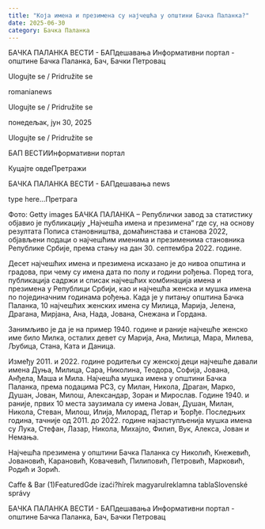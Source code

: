 ```yaml
---
title: "Која имена и презимена су најчешћа у општини Бачка Паланка?"
date: 2025-06-30
category: Бачка Паланка
---
```


БАЧКА ПАЛАНКА ВЕСТИ - БАПдешавања Информативни портал - општине Бачка Паланка, Бач, Бачки Петровац

Ulogujte se / Pridružite se

romanianews

Ulogujte se / Pridružite se

понедељак, јун 30, 2025

Ulogujte se / Pridružite se

БАП ВЕСТИИнформативни портал

Куцајте овдеПретражи

БАЧКА ПАЛАНКА ВЕСТИ - БАПдешавања news

type here...Претрага

Фото: Getty images
            БАЧКА ПАЛАНКА – Републички завод за статистику објавио је публикацију „Најчешћа имена и презимена“ где су, на основу резултата Пописа становништва, домаћинстава и станова 2022, објављени подаци о најчешћим именима и презименима становника Републике Србије, према стању на дан 30. септембра 2022. године.

Десет најчешћих имена и презимена исказано је до нивоа општина и градова, при чему су имена дата по полу и години рођења. Поред тога, публикација садржи и списак најчешћих комбинација имена и презимена у Републици Србији, као и најчешћа женска и мушка имена по појединачним годинама рођења.
Када је у питању општина Бачка Паланка, 10 најчешћих женских имена су Милица, Марија, Јелена, Драгана, Мирјана, Ана, Нада, Јована, Снежана и Гордана.


Занимљиво је да је на пример 1940. године и раније најчешће женско име било Милка, осталих девет су Марија, Ана, Милица, Мара, Милева, Љубица, Стана, Ката и Даница.


Између 2011. и 2022. године родитељи су женској деци најчешће давали имена Дуња, Милица, Сара, Николина, Теодора, Софија, Јована, Анђела, Маша и Мила.
Најчешћа мушка имена у општини Бачка Паланка, према подацима РСЗ, су Милан, Никола, Драган, Марко, Душан, Јован, Милош, Александар, Зоран и Мирослав. Године 1940. и раније, првих 10 места заузимала су имена Јован, Душан, Милан, Никола, Стеван, Милош, Илија, Милорад, Петар и Ђорђе. Последњих година, тачније од 2011. до 2022. године најзаступљенија мушка имена су Лука, Стефан, Лазар, Никола, Михајло, Филип, Вук, Алекса, Јован и Немања.


Најчешћа презимена у општини Бачка Паланка су Николић, Кнежевић, Јовановић, Карановић, Ковачевић, Пилиповић, Петровић, Марковић, Родић и Зорић.

Caffe & Bar (1)FeaturedGde izaći?hírek magyarulreklamna tablaSlovenské správy

БАЧКА ПАЛАНКА ВЕСТИ - БАПдешавања Информативни портал - општине Бачка Паланка, Бач, Бачки Петровац
